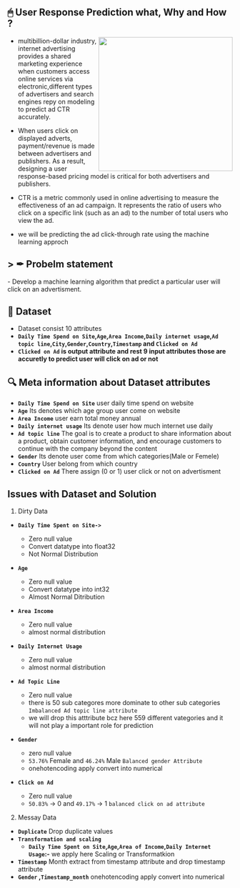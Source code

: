 <h2> 🖱 User Response Prediction what, Why and How ?</h2>
<img align='right' src='https://miro.medium.com/max/960/1*hIPMAi6s0xF23Y8GWcPWWA.gif' style='width:300px;height;160px;'></img>

- multibillion-dollar industry, internet advertising provides a shared marketing
experience when customers access online services via electronic,different types of advertisers and search engines repy on modeling to predict ad CTR accurately.

- When users click on displayed adverts, payment/revenue is made between advertisers and publishers. As a result, designing a user response-based pricing model is critical for both advertisers and publishers.

- CTR is a metric commonly used in online advertising to measure the effectiveness of an ad campaign. It represents the ratio of users who click on a specific link (such as an ad) to the number of total users who view the ad.

- we will be predicting the ad click-through rate using the machine learning approch

<h2> > ✒ Probelm statement </h2>
- Develop a machine learning algorithm that predict a particular user will click on an advertisment.

<h2> 📂 Dataset </h2>

- Dataset consist 10 attributes
- **`Daily Time Spend on Site`,`Age`,`Area Income`,`Daily internet usage`,`Ad topic line`,`City`,`Gender`,`Country`,`Timestamp` and `Clicked on Ad`**
- **`Clicked on Ad` is output attribute and rest 9 input attributes those are accuretly to predict user will click on ad or not**

<h2> 🔍 Meta information about Dataset attributes </h2>

- **`Daily Time Spend on Site`** user daily time spend on website
- **`Age`** Its denotes which age group user come on website
- **`Area Income`** user earn total money annual
- **`Daily internet usage`** Its denote user how much internet use daily
- **`Ad topic line`** The goal is to create a product to share information about a product, obtain customer information, and encourage customers to continue with the company beyond the content
- **`Gender`** Its denote user come from which categories(Male or Femele)
- **`Country`** User belong from which country
- **`Clicked on Ad`** There assign (0 or 1) user click or not on advertisment


<h2> Issues with Dataset and Solution </h2>

1. Dirty Data
- **`Daily Time Spent on Site->`** 
    - Zero null value
    - Convert datatype into float32
    - Not Normal Distribution

- **`Age`**
    - Zero null value
    - Convert datatype into int32
    - Almost Normal Ditribution

- **`Area Income`**
    - Zero null value
    - almost normal distribution

- **`Daily Internet Usage`**
    - Zero null value
    - almost normal distribution
    
- **`Ad Topic Line`**
    - Zero null value
    - there is 50 sub categores more dominate to other sub categories `Imbalanced Ad topic line attribute`
    - we will drop this atttribute bcz here 559 different vategories and it will not play a important role for prediction
    
- **`Gender`**
    - zero null value
    - `53.76%` Female and `46.24%` Male `Balanced gender Attribute`
    - onehotencoding apply convert into numerical

- **`Click on Ad`**
    - Zero null value
    - `50.83%` -> 0 and `49.17%` -> 1 `balanced click on ad attribute`


2. Messay Data

- **`Duplicate`** Drop duplicate values
- **`Transformation and scaling`**
    - **`Daily Time Spent on Site`,`Age`,`Area of Income`,`Daily Internet Usage`:-** we apply here Scaling or Transformatkion
- **`Timestamp`** Month extract from timestamp attribute and drop timestamp attribute
- **`Gender` ,`Timestamp_month`** onehotencoding apply convert into numerical 
